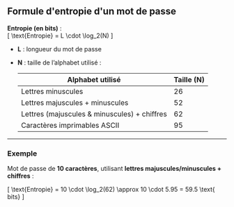 ## Formule d'entropie d'un mot de passe

**Entropie (en bits)** :  
\[ \text{Entropie} = L \cdot \log_2(N) \]

- **L** : longueur du mot de passe  
- **N** : taille de l’alphabet utilisé :

  | Alphabet utilisé                      | Taille (N) |
  |--------------------------------------|------------|
  | Lettres minuscules                   | 26         |
  | Lettres majuscules + minuscules      | 52         |
  | Lettres (majuscules & minuscules) + chiffres | 62         |
  | Caractères imprimables ASCII         | 95         |

---

### Exemple

Mot de passe de **10 caractères**, utilisant **lettres majuscules/minuscules + chiffres** :

\[
\text{Entropie} = 10 \cdot \log_2(62) \approx 10 \cdot 5.95 = 59.5 \text{ bits}
\]
